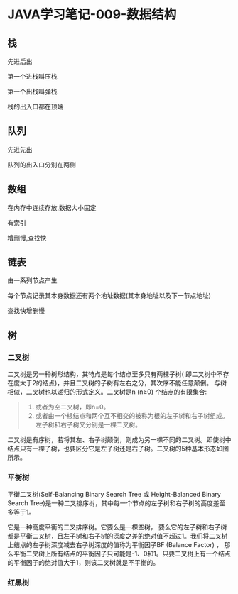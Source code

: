 # JAVA学习笔记-009-数据结构

## 栈

先进后出

第一个进栈叫压栈

第一个出栈叫弹栈

栈的出入口都在顶端

## 队列

先进先出

队列的出入口分别在两侧

## 数组

在内存中连续存放,数据大小固定

有索引

增删慢,查找快

## 链表

由一系列节点产生

每个节点记录其本身数据还有两个地址数据(其本身地址以及下一节点地址)

查找快增删慢

## 树

### 二叉树

二叉树是另一种树形结构，其特点是每个结点至多只有两棵子树( 即二叉树中不存在度大于2的结点)，并且二叉树的子树有左右之分，其次序不能任意颠倒。
与树相似，二叉树也以递归的形式定义。二叉树是n (n≥0) 个结点的有限集合:

> 1. 或者为空二叉树，即n=0。
> 2. 或者由一个根结点和两个互不相交的被称为根的左子树和右子树组成。左子树和右子树又分别是一棵二叉树。

二叉树是有序树，若将其左、右子树颠倒，则成为另一棵不同的二叉树。即使树中结点只有一棵子树，也要区分它是左子树还是右子树。二叉树的5种基本形态如图所示。

### 平衡树

平衡二叉树(Self-Balancing Binary Search Tree 或 Height-Balanced Binary Search Tree)是一种二叉排序树，其中每一个节点的左子树和右子树的高度差至多等于1。

它是一种高度平衡的二叉排序树。它要么是一棵空树， 要么它的左子树和右子树都是平衡二叉树，且左子树和右子树的深度之差的绝对值不超过1。我们将二叉树上结点的左子树深度减去右子树深度的值称为平衡因子BF (Balance Factor) ， 那么平衡二叉树上所有结点的平衡因子只可能是-1、0和1。只要二叉树上有一个结点的平衡因子的绝对值大于1，则该二叉树就是不平衡的。


### 红黑树

